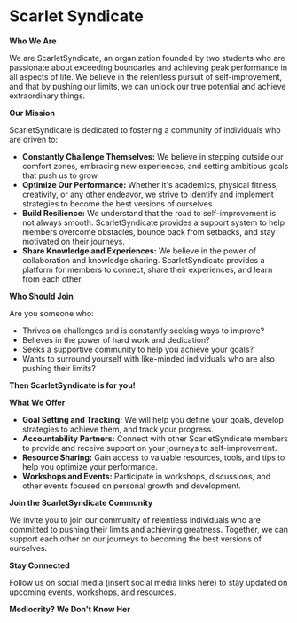 # Scarlet Syndicate


**Who We Are**

We are ScarletSyndicate, an organization founded by two students who are passionate about exceeding boundaries and achieving peak performance in all aspects of life. We believe in the relentless pursuit of self-improvement, and that by pushing our limits, we can unlock our true potential and achieve extraordinary things.

**Our Mission**

ScarletSyndicate is dedicated to fostering a community of individuals who are driven to:

- **Constantly Challenge Themselves:** We believe in stepping outside our comfort zones, embracing new experiences, and setting ambitious goals that push us to grow.
- **Optimize Our Performance:** Whether it's academics, physical fitness, creativity, or any other endeavor, we strive to identify and implement strategies to become the best versions of ourselves.
- **Build Resilience:** We understand that the road to self-improvement is not always smooth. ScarletSyndicate provides a support system to help members overcome obstacles, bounce back from setbacks, and stay motivated on their journeys.
- **Share Knowledge and Experiences:** We believe in the power of collaboration and knowledge sharing. ScarletSyndicate provides a platform for members to connect, share their experiences, and learn from each other.

**Who Should Join**

Are you someone who:
- Thrives on challenges and is constantly seeking ways to improve?
- Believes in the power of hard work and dedication?
- Seeks a supportive community to help you achieve your goals?
- Wants to surround yourself with like-minded individuals who are also pushing their limits?

**Then ScarletSyndicate is for you!**

**What We Offer**

- **Goal Setting and Tracking:** We will help you define your goals, develop strategies to achieve them, and track your progress.
- **Accountability Partners:** Connect with other ScarletSyndicate members to provide and receive support on your journeys to self-improvement.
- **Resource Sharing:** Gain access to valuable resources, tools, and tips to help you optimize your performance.
- **Workshops and Events:** Participate in workshops, discussions, and other events focused on personal growth and development.

**Join the ScarletSyndicate Community**

We invite you to join our community of relentless individuals who are committed to pushing their limits and achieving greatness. Together, we can support each other on our journeys to becoming the best versions of ourselves.

**Stay Connected**

Follow us on social media (insert social media links here) to stay updated on upcoming events, workshops, and resources.

**Mediocrity? We Don't Know Her**
